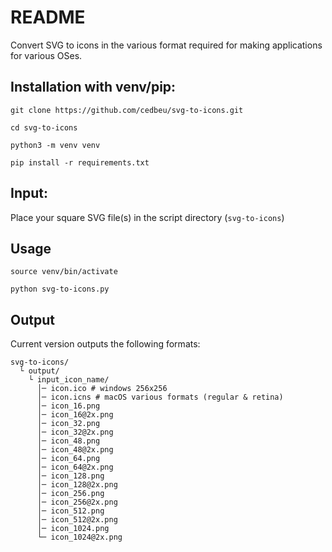 # README
Convert SVG to icons in the various format required for making applications for various OSes.

## Installation with venv/pip:
`git clone https://github.com/cedbeu/svg-to-icons.git`

`cd svg-to-icons`

`python3 -m venv venv`

`pip install -r requirements.txt`

## Input:
Place your square SVG file(s) in the script directory (`svg-to-icons`)

## Usage
`source venv/bin/activate`

`python svg-to-icons.py`

## Output
Current version outputs the following formats:

```
svg-to-icons/
  └ output/
    └ input_icon_name/
      │─ icon.ico # windows 256x256
      │─ icon.icns # macOS various formats (regular & retina)
      │─ icon_16.png
      │─ icon_16@2x.png
      │─ icon_32.png
      │─ icon_32@2x.png
      │─ icon_48.png
      │─ icon_48@2x.png
      │─ icon_64.png
      │─ icon_64@2x.png
      │─ icon_128.png
      │─ icon_128@2x.png
      │─ icon_256.png
      │─ icon_256@2x.png
      │─ icon_512.png
      │─ icon_512@2x.png
      │─ icon_1024.png
      └─ icon_1024@2x.png
```

